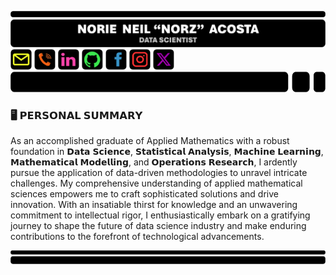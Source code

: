 <img src = GitHubProfileHeader.png alt = "GitHub Profile Header" width = "1000"></a> <a href = norieneil_acosta@outlook.com title = "E-MAIL: norieneil_acosta@outlook.com"> <img src = EmailIcon.png alt = "Email Address" width = "34" height = "33"></a> <a href = 09673381501 title = "PHONE: 09673381501"> <img src = TelephoneIcon.png alt = "Contact Number" width = "34" height = "33"></a> <a href = https://www.linkedin.com/in/norzzielein title = "LINKEDIN: https://www.linkedin.com/in/norzzielein"> <img src = LinkedInIcon.png alt = "LinkedIn Account" width = "34" height = "33"></a> <a href = https://github.com/norzzielein title = "GITHUB: https://github.com/norzzielein"> <img src = GitHubIcon.png alt = "GitHub Account" width = "34" height = "33"></a> <a href = https://www.facebook.com/norzzielein title = "FACEBOOK: https://www.facebook.com/norzzielein"> <img src = FacebookIcon.png alt = "Facebook Account" width = "34" height = "33"></a> <a href = https://www.instagram.com/norzzielein title = "INSTAGRAM: https://www.instagram.com/norzzielein"> <img src = InstagramIcon.png alt = "Instagram Account" width = "34" height = "33"></a> <a href = https://twitter.com/norzzielein title = "TWITTER: https://twitter.com/norzzielein"> <img src = TwitterIcon.png alt = "Twitter Account" width = "34" height = "33"></a> <img src = GitHubProfileTrailer.png alt = "GitHub Profile Trailer" width = "580" height = "33"></a>

### 🖥️ 𝗣𝗘𝗥𝗦𝗢𝗡𝗔𝗟 𝗦𝗨𝗠𝗠𝗔𝗥𝗬
As an accomplished graduate of Applied Mathematics with a robust foundation in 𝗗𝗮𝘁𝗮 𝗦𝗰𝗶𝗲𝗻𝗰𝗲, 𝗦𝘁𝗮𝘁𝗶𝘀𝘁𝗶𝗰𝗮𝗹 𝗔𝗻𝗮𝗹𝘆𝘀𝗶𝘀, 𝗠𝗮𝗰𝗵𝗶𝗻𝗲 𝗟𝗲𝗮𝗿𝗻𝗶𝗻𝗴, 𝗠𝗮𝘁𝗵𝗲𝗺𝗮𝘁𝗶𝗰𝗮𝗹 𝗠𝗼𝗱𝗲𝗹𝗹𝗶𝗻𝗴, and 𝗢𝗽𝗲𝗿𝗮𝘁𝗶𝗼𝗻𝘀 𝗥𝗲𝘀𝗲𝗮𝗿𝗰𝗵, I ardently pursue the application of data-driven methodologies to unravel intricate challenges. My comprehensive understanding of applied mathematical sciences empowers me to craft sophisticated solutions and drive innovation. With an insatiable thirst for knowledge and an unwavering commitment to intellectual rigor, I enthusiastically embark on a gratifying journey to shape the future of data science industry and make enduring contributions to the forefront of technological advancements.

<!--
**norzzielein/NORZZIELEIN** is a ✨ _special_ ✨ repository because its `README.md` (this file) appears on your GitHub profile.

Here are some ideas to get you started:

- 🔭 I’m currently working on ...
- 🌱 I’m currently learning ...
- 👯 I’m looking to collaborate on ...
- 🤔 I’m looking for help with ...
- 💬 Ask me about ...
- 📫 How to reach me: ...
- 😄 Pronouns: ...
- ⚡ Fun fact: ...
-->

<img src = GitHubProfileFooter.png alt = "GitHub Profile Footer" width = "1000"></a>
